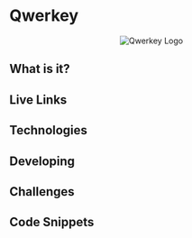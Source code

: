 # Qwerkey

<p align="center">
    <img src="https://raw.githubusercontent.com/wiki/Lazytangent/Qwerkey/logo.png" alt="Qwerkey Logo" />
</p>

## What is it?

## Live Links

## Technologies

## Developing

## Challenges

## Code Snippets
